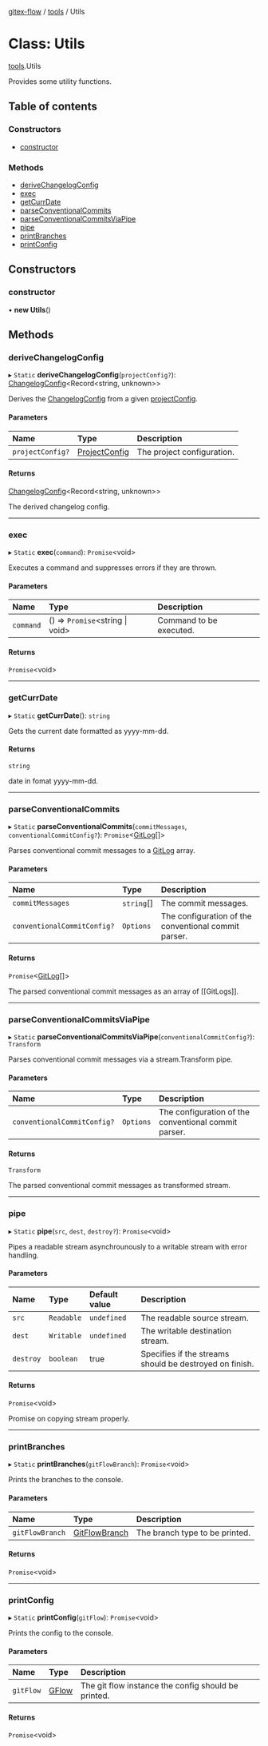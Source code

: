 [gitex-flow](../README.md) / [tools](../modules/tools.md) / Utils

# Class: Utils

[tools](../modules/tools.md).Utils

Provides some utility functions.

## Table of contents

### Constructors

- [constructor](tools.utils.md#constructor)

### Methods

- [deriveChangelogConfig](tools.utils.md#derivechangelogconfig)
- [exec](tools.utils.md#exec)
- [getCurrDate](tools.utils.md#getcurrdate)
- [parseConventionalCommits](tools.utils.md#parseconventionalcommits)
- [parseConventionalCommitsViaPipe](tools.utils.md#parseconventionalcommitsviapipe)
- [pipe](tools.utils.md#pipe)
- [printBranches](tools.utils.md#printbranches)
- [printConfig](tools.utils.md#printconfig)

## Constructors

### constructor

• **new Utils**()

## Methods

### deriveChangelogConfig

▸ `Static` **deriveChangelogConfig**(`projectConfig?`): [ChangelogConfig](../modules/configs.md#changelogconfig)<Record<string, unknown\>\>

Derives the [ChangelogConfig](../modules/configs.md#changelogconfig) from a given [projectConfig](../interfaces/configs.gflowconfig.md#projectconfig).

#### Parameters

| Name | Type | Description |
| :------ | :------ | :------ |
| `projectConfig?` | [ProjectConfig](../interfaces/configs.projectconfig.md) | The project configuration. |

#### Returns

[ChangelogConfig](../modules/configs.md#changelogconfig)<Record<string, unknown\>\>

The derived changelog config.

___

### exec

▸ `Static` **exec**(`command`): `Promise`<void\>

Executes a command and suppresses errors if they are thrown.

#### Parameters

| Name | Type | Description |
| :------ | :------ | :------ |
| `command` | () => `Promise`<string \| void\> | Command to be executed. |

#### Returns

`Promise`<void\>

___

### getCurrDate

▸ `Static` **getCurrDate**(): `string`

Gets the current date formatted as yyyy-mm-dd.

#### Returns

`string`

date in fomat yyyy-mm-dd.

___

### parseConventionalCommits

▸ `Static` **parseConventionalCommits**(`commitMessages`, `conventionalCommitConfig?`): `Promise`<[GitLog](../interfaces/git.gitlog.md)[]\>

Parses conventional commit messages to a [GitLog](../interfaces/git.gitlog.md) array.

#### Parameters

| Name | Type | Description |
| :------ | :------ | :------ |
| `commitMessages` | `string`[] | The commit messages. |
| `conventionalCommitConfig?` | `Options` | The configuration of the conventional commit parser. |

#### Returns

`Promise`<[GitLog](../interfaces/git.gitlog.md)[]\>

The parsed conventional commit messages as an array of [[GitLogs]].

___

### parseConventionalCommitsViaPipe

▸ `Static` **parseConventionalCommitsViaPipe**(`conventionalCommitConfig?`): `Transform`

Parses conventional commit messages via a stream.Transform pipe.

#### Parameters

| Name | Type | Description |
| :------ | :------ | :------ |
| `conventionalCommitConfig?` | `Options` | The configuration of the conventional commit parser. |

#### Returns

`Transform`

The parsed conventional commit messages as transformed stream.

___

### pipe

▸ `Static` **pipe**(`src`, `dest`, `destroy?`): `Promise`<void\>

Pipes a readable stream asynchrounously to a writable stream with error handling.

#### Parameters

| Name | Type | Default value | Description |
| :------ | :------ | :------ | :------ |
| `src` | `Readable` | `undefined` | The readable source stream. |
| `dest` | `Writable` | `undefined` | The writable destination stream. |
| `destroy` | `boolean` | true | Specifies if the streams should be destroyed on finish. |

#### Returns

`Promise`<void\>

Promise on copying stream properly.

___

### printBranches

▸ `Static` **printBranches**(`gitFlowBranch`): `Promise`<void\>

Prints the branches to the console.

#### Parameters

| Name | Type | Description |
| :------ | :------ | :------ |
| `gitFlowBranch` | [GitFlowBranch](../interfaces/api.gitflowbranch.md) | The branch type to be printed. |

#### Returns

`Promise`<void\>

___

### printConfig

▸ `Static` **printConfig**(`gitFlow`): `Promise`<void\>

Prints the config to the console.

#### Parameters

| Name | Type | Description |
| :------ | :------ | :------ |
| `gitFlow` | [GFlow](gflow.gflow-1.md) | The git flow instance the config should be printed. |

#### Returns

`Promise`<void\>
